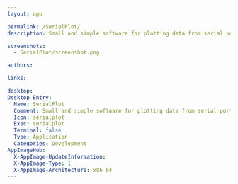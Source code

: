 ```yaml
---
layout: app

permalink: /SerialPlot/
description: Small and simple software for plotting data from serial port

screenshots:
  - SerialPlot/screenshot.png

authors:

links:

desktop:
Desktop Entry:
  Name: SerialPlot
  Comment: Small and simple software for plotting data from serial port
  Icon: serialplot
  Exec: serialplot
  Terminal: false
  Type: Application
  Categories: Development
AppImageHub:
  X-AppImage-UpdateInformation: 
  X-AppImage-Type: 1
  X-AppImage-Architecture: x86_64
---
```

